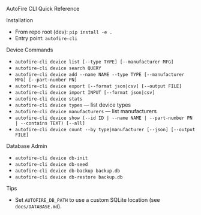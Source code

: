 AutoFire CLI Quick Reference

Installation
- From repo root (dev): `pip install -e .`
- Entry point: `autofire-cli`

Device Commands
- `autofire-cli device list [--type TYPE] [--manufacturer MFG]`
- `autofire-cli device search QUERY`
- `autofire-cli device add --name NAME --type TYPE [--manufacturer MFG] [--part-number PN]`
- `autofire-cli device export [--format json|csv] [--output FILE]`
- `autofire-cli device import INPUT [--format json|csv]`
- `autofire-cli device stats`
- `autofire-cli device types` — list device types
- `autofire-cli device manufacturers` — list manufacturers
- `autofire-cli device show (--id ID | --name NAME | --part-number PN | --contains TEXT) [--all]`
- `autofire-cli device count --by type|manufacturer [--json] [--output FILE]`

Database Admin
- `autofire-cli device db-init`
- `autofire-cli device db-seed`
- `autofire-cli device db-backup backup.db`
- `autofire-cli device db-restore backup.db`

Tips
- Set `AUTOFIRE_DB_PATH` to use a custom SQLite location (see `docs/DATABASE.md`).
